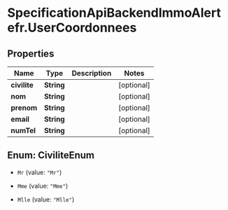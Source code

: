 # SpecificationApiBackendImmoAlertefr.UserCoordonnees

## Properties
Name | Type | Description | Notes
------------ | ------------- | ------------- | -------------
**civilite** | **String** |  | [optional] 
**nom** | **String** |  | [optional] 
**prenom** | **String** |  | [optional] 
**email** | **String** |  | [optional] 
**numTel** | **String** |  | [optional] 


<a name="CiviliteEnum"></a>
## Enum: CiviliteEnum


* `Mr` (value: `"Mr"`)

* `Mme` (value: `"Mme"`)

* `Mlle` (value: `"Mlle"`)




